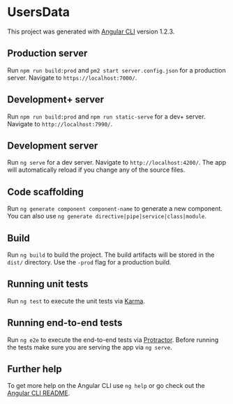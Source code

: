 # UsersData

This project was generated with [Angular CLI](https://github.com/angular/angular-cli) version 1.2.3.

## Production server

Run `npm run build:prod` and `pm2 start server.config.json` for a production server. Navigate to `https://localhost:7000/`.

## Development+ server

Run `npm run build:prod` and `npm run static-serve` for a dev+ server. Navigate to `http://localhost:7990/`.

## Development server

Run `ng serve` for a dev server. Navigate to `http://localhost:4200/`. The app will automatically reload if you change any of the source files.

## Code scaffolding

Run `ng generate component component-name` to generate a new component. You can also use `ng generate directive|pipe|service|class|module`.

## Build

Run `ng build` to build the project. The build artifacts will be stored in the `dist/` directory. Use the `-prod` flag for a production build.

## Running unit tests

Run `ng test` to execute the unit tests via [Karma](https://karma-runner.github.io).

## Running end-to-end tests

Run `ng e2e` to execute the end-to-end tests via [Protractor](http://www.protractortest.org/).
Before running the tests make sure you are serving the app via `ng serve`.

## Further help

To get more help on the Angular CLI use `ng help` or go check out the [Angular CLI README](https://github.com/angular/angular-cli/blob/master/README.md).
